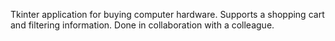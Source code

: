 Tkinter application for buying computer hardware. Supports a shopping cart and filtering information. Done in collaboration with a colleague.
